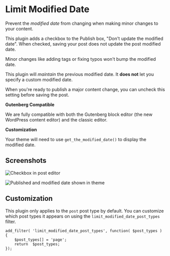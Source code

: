 # Limit Modified Date

Prevent the *modified date* from changing when making minor changes to your content.

This plugin adds a checkbox to the Publish box, "Don't update the modified date".  When checked, saving your post does not update the post modified date.

Minor changes like adding tags or fixing typos won't bump the modified date.

This plugin will *maintain* the previous modified date. It **does not** let you specify a custom modified date.

When you're ready to publish a major content change, you can uncheck this setting before saving the post.

**Gutenberg Compatible**

We are fully compatible with both the Gutenberg block editor (the new WordPress content editor) and the classic editor.

**Customization**

Your theme will need to use `get_the_modified_date()` to display the modified date.

## Screenshots

![Checkbox in post editor](https://d16rm1n165bd05.cloudfront.net/items/1o2B0D0z3e1B1s3p1B0U/screenshot.jpg?X-CloudApp-Visitor-Id=78955b2d79e4b4c9650076a91b4db727&v=8e588652)

![Published and modified date shown in theme](https://d16rm1n165bd05.cloudfront.net/items/2507442p2K253A1d1Q36/Screen%20Shot%202019-05-13%20at%207.36.49%20AM.png?X-CloudApp-Visitor-Id=78955b2d79e4b4c9650076a91b4db727&v=2854da61)


## Customization ##

This plugin only applies to the `post` post type by default. You can customize which post types it appears on using the `limit_modified_date_post_types` filter.

```
add_filter( 'limit_modified_date_post_types', function( $post_types ) {
	$post_types[] = 'page';
	return  $post_types;
});
```
